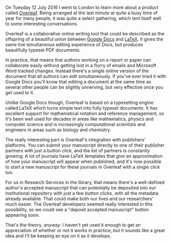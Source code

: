 <!--
.. title: Overleaf Conference, July 2016
.. slug: overleaf
.. date: 2016-07-27 15:15:54 UTC+01:00
.. tags: Overleaf,Scholarly Communication,Collaboration,Publishing,draft
.. category: Meetings
.. link: 
.. description: 
.. type: text
-->

On Tuesday 12 July 2016 I went to London to learn more about a product called [Overleaf](https://overleaf.com). Being arranged at the last minute at quite a busy time of year for many people, it was quite a select gathering, which lent itself well to some interesting conversations.

Overleaf is a collaborative online writing tool that could be described as the offspring of a beautiful union between [Google Docs](https://docs.google.com/) and [LaTeX](http://latex-project.org/). It gives the same live simultaneous editing experience of Docs, but produces beautifully typeset PDF documents.

In practice, that means that authors working on a report or paper can collaborate easily without getting lost in a flurry of emails and Microsoft Word tracked changes. Instead there's a single online version of the document that all authors can edit simultaneously. If you've ever tried it with Google Docs you'll know that editing a document at the same time as several other people can be slightly unnerving, but very effective once you get used to it.

Unlike Google Docs though, Overleaf is based on a typesetting engine called LaTeX which turns simple text into fully typeset documents. It has excellent support for mathematical notation and reference management, so it's been well used for decades in areas like mathematics, physics and computer science and is increasingly computational scientists and engineers in areas such as biology and chemistry.

The really interesting part is Overleaf's integration with publishers' platforms. You can submit your manuscript directly to one of their publisher partners with just a button click, and the list of partners is constantly growing. A lot of journals have LaTeX templates that give an approximation of how your manuscript will appear when published, and it's now possible to start a new manuscript for these journals in Overleaf with a single click too.

For us in Research Services in the library, that means there's a well-defined author's accepted manuscript that can potentially be deposited into our institutional repository with just a few button clicks, with all the metadata already available. That could make both our lives and our researchers' much easier. The Overleaf developers seemed really interested in this possibility, so we could see a "deposit accepted manuscript" button appearing soon.

That's the theory, anyway: I haven't yet used it enough to get an appreciation of whether or not it works in practice, but it sounds like a great idea and I'll be keeping an eye on it as it develops.
